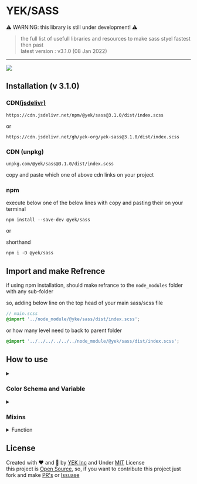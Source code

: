 # YEK/SASS

⚠️ WARNING: this library is still under development! ⚠️

> the full list of usefull libraries and resources to make sass styel fastest then past\
> latest version : v3.1.0 (08 Jan 2022)

----

[![](https://data.jsdelivr.com/v1/package/npm/@yek/sass/badge)](https://www.jsdelivr.com/package/npm/@yek/sass)

## Installation (v 3.1.0)

<h3>CDN<a href="https://www.jsdelivr.com/package/npm/@yek/sass">(jsdelivr)</a></h3>

``` https
https://cdn.jsdelivr.net/npm/@yek/sass@3.1.0/dist/index.scss
```

or

``` https
https://cdn.jsdelivr.net/gh/yek-org/yek-sass@3.1.0/dist/index.scss
```

### CDN (unpkg)

``` https
unpkg.com/@yek/sass@3.1.0/dist/index.scss
```

<p>copy and paste which one of above cdn links on your project</p>

### npm

<p>execute below one of the below lines with copy and pasting their on your terminal</p>

``` shell
npm install --save-dev @yek/sass
```

or

shorthand

``` shell
npm i -D @yek/sass
```

## Import and make Refrence

if using npm installation, should make refrance to the `node_modules` folder
with any sub-folder

so, adding below line on the top head of your main sass/scss file

``` scss
// main.scss 
@import '../node_module/@yke/sass/dist/index.scss';
```

or how many level need to back to parent folder

``` scss
@import '../../../../../../node_module/@yek/sass/dist/index.scss';
```

## How to use

<details>
  <summary id="color-schema"><h3>Color Schema and Variable</h3></summary>
  
  <p>
    in this library we use variable color schema. so, that meant in yek-scss functions and mixins available to making this task easy.
  </p>

  <h4>Create Color Schema (Sass Variable system)</h4>
  <blockquote>this feature under wirtten and not tested</blockquote>

  <p>in this case we syncing sass variable with css variable (custom property) and this featuer just availbe to using native color function who can use with css variables<br />

  to working scss variable, should assigning before `clear-root` and `set-root` mixins
  </p>

  <details>
  <summary>Varialbe Table</summary>

  <table>
  <thead>
  <tr><th>SASS Syntax</th><th>CSS Syntax</th></tr>
  </thead>
  <tbody>
<tr>
<td>

``` scss
$color-primary
```

</td>
<td>

``` css
--color-primary
```

</td>
</tr>
<tr>
<td>

``` scss
$color-secondary
```

</td>
<td>

``` css
--color-secondary
```

</td>
</tr>
<tr>
<td>

``` scss
$color-white
```

</td>
<td>

``` css
--color-white
```

</td>
</tr>
<tr>
<td>  

``` scss
$color-black
```

</td>
<td>

``` css
--color-black
```

</td>
</tr>
<tr>
<td>

``` scss
$color-gray
```

</td>
<td>

``` css
--color-gray
```

</td>
</tr>
<tr>
<td>

``` scss
$color-light-gray
```

</td>
<td>

``` css
--color-light-gray
```

</td>
</tr>
<tr>
<td>

``` scss
$font-family
```

</td>
<td>

``` css
--font-family
```

</td>
</tr>
<tr>
<td colspan="2">if you have any variable should be in pre-built variable as schema, you can forking on github and making PR's or Issues on <a href="https://github.com/yek-org/yek-sass">@yek/sass</a> repo
</tr>
</tbody>
</table>

  </details>

  <p> Now, We using <code>clear-root</code> mixin to reset and normilize the defautl css styles and then using <code>set-root</code> mixin to setup and assign custom css variable as root level on <code>:root</code> selector</p>

  <details>
    <summary>Code Syntax</summary>


  <strong>Sass Syntax</strong>

  ```scss
  // custom or schema scss variable in here...
  @include clear-root();

  // if we have custom css variable, we setting it with set-root mixin in here
  @include set-root((
    custom-variable: 'custom-name',
    // and so on
  ));
  ```

  <strong>Css Syntax</strong>

  ```css
  :root {
    --color-primary: #1a2556;
    --color-secondary: #a5b3d4;
    --color-gray: #dde6f3;
    --color-light-gray: #f3f6fb;
    --color-white: white;
    --color-black: #3e3743;
    --font-family: Roboto, Montserrat, sans-serif;
  }
  ```

  </details>

  <p> And, for using on the your stylesheet, your code should be like some thing on the below
  </p>

  <details>
    <summary>Code Syntax</summary>

  <strong>Sass Syntax</strong>

  ```scss
  .selector{
    // sass native variable
    background-color: $color-primary;

    // css native variable
    background-color: var(--color-primary);

    // varialbe function
    background-color: val(color-primary);

    // color function
    background-color: color(primary);
  }
  ```

  <strong>Css Syntax</strong>

  ```css
  .selector{
    /* sass native variable */
    background-color: #1a2556;

    /* css native variable */
    background-color: var(--color-primary);

    /* varialbe function */
    background-color: var(--color-primary);

    /* color function */
    background-color: var(--color-primary);
  }
  ```

  </details>

  <code>val</code> function as native css <code>var</code> function and <code>color</code> function is function to giving any variable using <code>--color-</code> prefixes.

  so, to assigning new css variable and setting value on it or re-assign or changing current value of the any variable, we can use <code>set-var</code> mixin to making it easy.

  <details>
  <summary>Code Syntax</summary>

  <strong>Sass Syntax</strong>

  ```scss
  @include set-root(( custom-variable : 'custom-value' ));

  .selector::after {
    @include set-var(custom-variable, 'new-value');

    content: val(custom-variable);
  }
  ```

  <strong>Css Syntax</strong>

  ```css
  :root {
    /* another css root variable */
    --custom-variable: 'custom-variable';
  }

  .selector::after {
    --custom-variable: 'new-value';

    content: var(--custom-variable); /* replaced by 'new-value' */
  }
  ```

  </details>
  
</details>


<details>
  <summary><h3>Mixins</h3></summary>

  <details>
    <summary><h4>Flexbox</h4></summary>

  <table>
  <thead></thead>
  <tbody>
  <tr>
  <td>

  ` $dir `
  
  </td>
  <td>

  ` row [ column | row-reverse | column-reverse | col | col-rev | row-rev | r | c | rr | cr ] `

  </td>
  <td>

  alise of ` flex-direction `

  </td>
  </tr>
  <tr>
  <td>

  ` $wrap `
  
  </td>
  <td>

  ` wrap [ nowrap | no | n | w ] `

  </td>
  <td>

  alise of ` flex-wrap `
  
  </td>
  </tr>
  </tbody>
  </table>
  
  <strong>Sass Syntax</strong>

  ``` scss
  // default parameters $dir = row and $wrap = wrap
  @include flex;

  // set `flex-direction` column
  @include flex(column);
  // or
  @include flex($dir: column);

  // set `flex-direction` row
  @include flex;
  // or
  @include flex();
  // or
  @include flex(row);
  // or
  @include flex($dir: row);

  // setting `flex-wrap` nowrap
  @include flex($wrap: nowrap);
  
  // `flex-wrap` wrap
  @include flex($wrap: wrap);
  ```

  <strong>Css Syntax</strong>

  ``` css
  display: flex;
  flex-direction: row;
  flex-wrap: wrap;

  /* for flex column, just flex direction changed */
  flex-direction: column;

  /* for wrapping fle */
  ```

  </details>

  <details>
    <summary><h4>Align System</h4></summary>
  
  <table>
  <thead></thead>
  <tbody>
  <tr>
  <td>

  ` $ver `
  
  </td>
  <td>

  ` flex-start [ flex-end | end | start | space-between | space-around | space-evenly | between | evenly | around or css native ] `

  </td>
  <td>

  vertically align, alise of ` justify-content `

  </td>
  </tr>
  <tr>
  <td>

  ` $hor `
  
  </td>
  <td>

  ` flex-start [ flex-end | end | start | space-between | space-around | space-evenly | between | evenly | around or css native ] `

  </td>
  <td>

  horizontally align, alise of ` align-items `
  
  </td>
  </tr>
  <tr>
  <td>

  ` $content `
  
  </td>
  <td>

  ` flex-start [ flex-end | end | start | space-between | space-around | space-evenly | between | evenly | around or css native ] `

  </td>
  <td>
  
  alise of ` align-content `

  </td>
  </tr>
  </tbody>
  </table>
  
  <strong>Sass Syntax</strong>

  ``` scss
  // default parameters $dir = row and $wrap = wrap
  @include flex;

  // set `flex-direction` column
  @include flex(column);
  // or
  @include flex($dir: column);

  // set `flex-direction` row
  @include flex;
  // or
  @include flex();
  // or
  @include flex(row);
  // or
  @include flex($dir: row);

  // setting `flex-wrap` nowrap
  @include flex($wrap: nowrap);
  
  // `flex-wrap` wrap
  @include flex($wrap: wrap);
  ```

  <strong>Css Syntax</strong>

  ``` css
  display: flex;
  flex-direction: row;
  flex-wrap: wrap;

  /* for flex column, just flex direction changed */
  flex-direction: column;

  /* for wrapping flex */
  flex-wrap: wrap; /* or nowrap */
  ```

  also, we can use ` aligns ` to shorthand of ` align ` mixin. that make all three parameter as once

  ``` scss
  // default is center
  @include aligns;

  // default is center
  @include aligns();

  // or you can use manual argument
  @include aligns(center);
  ```

  ``` css
  justify-content: center;
  align-items: center;
  align-content: center;
  ```

  </details>


  <details>
    <summary><h4>Size, Width and Height</h4></summary>
  </details>


</details>

<details>
  <summary>Function</summary>


#### `split`

> give a string and spliter to split text into list of characters

| NAME      | TYPE     | REQUIRE |
| --------- | -------- | ------- |
| `$string` | `string` | ✅      |
| `$sep`    | `string` | ❌      |

**SNIPITE**

```scss
@debug split('Hello');
@debug split('H,e,l,l,o', ',');
@debug split('H::e::l::l::o', '::');

//=> ('H', 'e', 'l', 'l', 'o'); <=//
```

</details>



## License

Created with :heart: and :brain: by <a href="https://github.com/yek-org">YEK Inc</a> and Under [MIT](@mit) License <br />
this project is [Open Source](@open-source), so, if you want to contribute this project just fork and make [PR's]() or [Issuase]()
